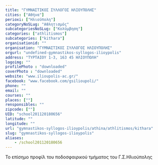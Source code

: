 ```yaml
---
title: "ΓΥΜΝΑΣΤΙΚΟΣ ΣΥΛΛΟΓΟΣ ΗΛΙΟΥΠΟΛΗΣ"
cities: ["Αθήνα"]
perioxi: ["Ηλιούπολη"]
categoryNoSLug: "Αθλητισμός"
subcategoriesNoSLug: ["Κολύμβηση"]
categories: ["athlitismos"]
subcategories: ["kithara"]
organisationid: ""
organisation: "ΓΥΜΝΑΣΤΙΚΟΣ ΣΥΛΛΟΓΟΣ ΗΛΙΟΥΠΟΛΗΣ"
orgurl: "undefined-gymnastikos-syllogos-ilioypolis"
address: "ΤΥΡΤΑΙΟΥ 1-3, 163 45 ΗΛΙΟΥΠΟΛΗ"
logoimg: ""
profilePhoto : "downloaded"
coverPhoto : "downloaded"
website: "www.ilioupolis-ac.gr/"
facebook: "www.facebook.com/gsilioupoli/"
phone: ""
email: ""
courses: ""
places: [""]
rensponsibles: ""
zipcode: [""]
UID: "school201120180656"
latitude: ""
longitude: ""
url: "gymnastikos-syllogos-ilioypolis/athina/athlitismos/kithara"
slug: "gymnastikos-syllogos-ilioypolis"
aliases:
    - /school201120180656
---
```



Το επίσημο προφίλ του ποδοσφαιρικού τμήματος του Γ.Σ.Ηλιούπολης

